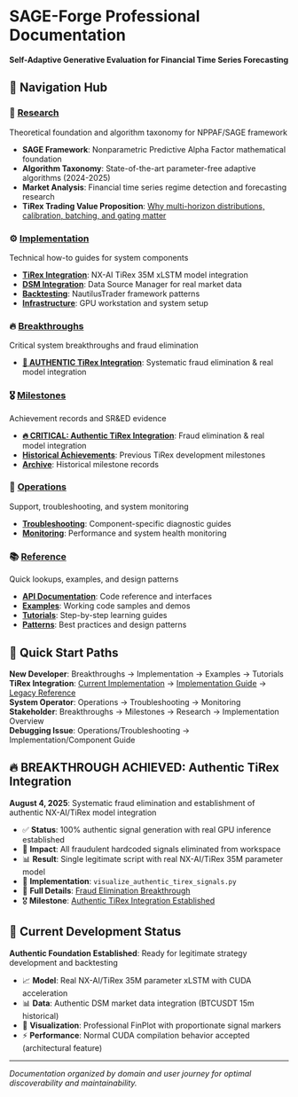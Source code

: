 # SAGE-Forge Professional Documentation

**Self-Adaptive Generative Evaluation for Financial Time Series Forecasting**

## 🧭 Navigation Hub

### 🔬 [Research](research/)

Theoretical foundation and algorithm taxonomy for NPPAF/SAGE framework

- **SAGE Framework**: Nonparametric Predictive Alpha Factor mathematical foundation
- **Algorithm Taxonomy**: State-of-the-art parameter-free adaptive algorithms (2024-2025)
- **Market Analysis**: Financial time series regime detection and forecasting research
- **TiRex Trading Value Proposition**: [Why multi-horizon distributions, calibration, batching, and gating matter](research/TIREX_TRADING_VALUE_PROPOSITION.md)

### ⚙️ [Implementation](implementation/)

Technical how-to guides for system components

- **[TiRex Integration](implementation/tirex/)**: NX-AI TiRex 35M xLSTM model integration
- **[DSM Integration](implementation/dsm/)**: Data Source Manager for real market data
- **[Backtesting](implementation/backtesting/)**: NautilusTrader framework patterns
- **[Infrastructure](implementation/infrastructure/)**: GPU workstation and system setup

### 🔥 [Breakthroughs](breakthroughs/)

Critical system breakthroughs and fraud elimination

- **[🚨 AUTHENTIC TiRex Integration](breakthroughs/2025-08-04-authentic-tirex-fraud-elimination.md)**: Systematic fraud elimination & real model integration

### 🎖️ [Milestones](milestones/)

Achievement records and SR&ED evidence

- **[🔥 CRITICAL: Authentic TiRex Integration](milestones/2025-08-04-authentic-tirex-integration-established.md)**: Fraud elimination & real model integration
- **[Historical Achievements](milestones/archive/2025-08-03-tirex-signals-working.md)**: Previous TiRex development milestones
- **[Archive](milestones/archive/)**: Historical milestone records

### 🔧 [Operations](operations/)

Support, troubleshooting, and system monitoring

- **[Troubleshooting](operations/troubleshooting/)**: Component-specific diagnostic guides
- **[Monitoring](operations/monitoring/)**: Performance and system health monitoring

### 📚 [Reference](reference/)

Quick lookups, examples, and design patterns

- **[API Documentation](reference/api/)**: Code reference and interfaces
- **[Examples](reference/examples/)**: Working code samples and demos
- **[Tutorials](reference/tutorials/)**: Step-by-step learning guides
- **[Patterns](reference/patterns/)**: Best practices and design patterns

## 🎯 Quick Start Paths

**New Developer**: Breakthroughs → Implementation → Examples → Tutorials  
**TiRex Integration**: [Current Implementation](../scripts/tirex_signal_generator.py) → [Implementation Guide](implementation/tirex/implementation_guide.md) → [Legacy Reference](../legacy/tirex-evolution/)  
**System Operator**: Operations → Troubleshooting → Monitoring  
**Stakeholder**: Breakthroughs → Milestones → Research → Implementation Overview  
**Debugging Issue**: Operations/Troubleshooting → Implementation/Component Guide

## 🔥 **BREAKTHROUGH ACHIEVED: Authentic TiRex Integration**

**August 4, 2025**: Systematic fraud elimination and establishment of authentic NX-AI/TiRex model integration

- ✅ **Status**: 100% authentic signal generation with real GPU inference established
- 🚨 **Impact**: All fraudulent hardcoded signals eliminated from workspace
- 📊 **Result**: Single legitimate script with real NX-AI/TiRex 35M parameter model
- 📄 **Implementation**: `visualize_authentic_tirex_signals.py`
- 📖 **Full Details**: [Fraud Elimination Breakthrough](breakthroughs/2025-08-04-authentic-tirex-fraud-elimination.md)
- 🎖️ **Milestone**: [Authentic TiRex Integration Established](milestones/2025-08-04-authentic-tirex-integration-established.md)

## 🎯 Current Development Status

**Authentic Foundation Established**: Ready for legitimate strategy development and backtesting

- 📈 **Model**: Real NX-AI/TiRex 35M parameter xLSTM with CUDA acceleration
- 📊 **Data**: Authentic DSM market data integration (BTCUSDT 15m historical)
- 🎨 **Visualization**: Professional FinPlot with proportionate signal markers
- ⚡ **Performance**: Normal CUDA compilation behavior accepted (architectural feature)

---

_Documentation organized by domain and user journey for optimal discoverability and maintainability._
